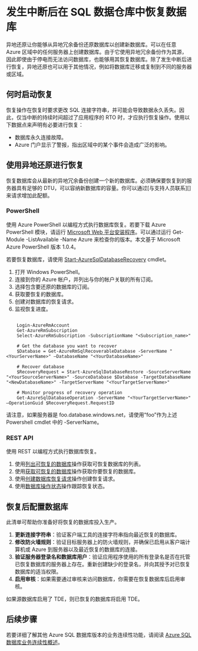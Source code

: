 <properties
   pageTitle="发生中断后在 SQL 数据仓库中恢复数据库 | Azure"
   description="发生中断后在 SQL 数据仓库中恢复数据库的步骤。"
   services="sql-data-warehouse"
   documentationCenter="NA"
   authors="sahaj08"
   manager="barbkess"
   editor=""/>

<tags
   ms.service="sql-data-warehouse"
   ms.date="03/09/2016"
   wacn.date="04/11/2016"/>

# 发生中断后在 SQL 数据仓库中恢复数据库

异地还原让你能够从异地冗余备份还原数据库以创建新数据库。可以在任意 Azure 区域中的任何服务器上创建数据库。由于它使用异地冗余备份作为其源，因此即使由于停电而无法访问数据库，也能够用其恢复数据库。除了发生中断后进行恢复，异地还原也可以用于其他情况，例如将数据库迁移或复制到不同的服务器或区域。


## 何时启动恢复
恢复操作在恢复时要求更改 SQL 连接字符串，并可能会导致数据永久丢失。因此，仅当中断的持续时间超过了应用程序的 RTO 时，才应执行恢复操作。使用以下数据点来声明有必要进行恢复：

- 数据库永久连接故障。
- Azure 门户显示了警报，指出区域中的某个事件会造成广泛的影响。


## 使用异地还原进行恢复
恢复数据库会从最新的异地冗余备份创建一个新的数据库。必须确保要恢复到的服务器具有足够的 DTU，可以容纳新数据库的容量。你可以通过[与支持人员联系][]来请求增加此配额。


### PowerShell
使用 Azure PowerShell 以编程方式执行数据库恢复。若要下载 Azure PowerShell 模块，请运行 [Microsoft Web 平台安装程序](http://go.microsoft.com/fwlink/p/?linkid=320376&clcid=0x409)。可以通过运行 Get-Module -ListAvailable -Name Azure 来检查你的版本。本文基于 Microsoft Azure PowerShell 版本 1.0.4。

若要恢复数据库，请使用 [Start-AzureSqlDatabaseRecovery][] cmdlet。

1. 打开 Windows PowerShell。
2. 连接到你的 Azure 帐户，并列出与你的帐户关联的所有订阅。
3. 选择包含要还原的数据库的订阅。
4. 获取要恢复的数据库。
5. 创建对数据库的恢复请求。
6. 监视恢复进度。

```

    Login-AzureRmAccount
    Get-AzureRmSubscription
    Select-AzureRmSubscription -SubscriptionName "<Subscription_name>"
    
    # Get the database you want to recover
    $Database = Get-AzureRmSqlRecoverableDatabase -ServerName "<YourServerName>" –DatabaseName "<YourDatabaseName>"
    
    # Recover database
    $RecoveryRequest = Start-AzureSqlDatabaseRestore -SourceServerName "<YourSourceServerName>" -SourceDatabase $Database -TargetDatabaseName "<NewDatabaseName>" -TargetServerName "<YourTargetServerName>"
    
    # Monitor progress of recovery operation
    Get-AzureSqlDatabaseOperation -ServerName "<YourTargetServerName>" –OperationGuid $RecoveryRequest.RequestID

```

请注意，如果服务器是 foo.database.windows.net，请使用“foo”作为上述 Powershell cmdlet 中的 -ServerName。

### REST API
使用 REST 以编程方式执行数据库恢复。

1. 使用[列出可恢复的数据库][]操作获取可恢复数据库的列表。
2. 使用[获取可恢复的数据库][]操作获取你要恢复的数据库。
3. 使用[创建数据库恢复请求][]操作创建恢复请求。
4. 使用[数据库操作状态][]操作跟踪恢复状态。



## 恢复后配置数据库
此清单可帮助你准备好将恢复的数据库投入生产。

1. **更新连接字符串**：验证客户端工具的连接字符串指向最近恢复的数据库。
2. **修改防火墙规则**：验证目标服务器上的防火墙规则，并确保已启用从客户端计算机或 Azure 到服务器以及最近恢复的数据库的连接。
3. **验证服务器登录名和数据库用户**：验证应用程序使用的所有登录名是否在托管已恢复数据库的服务器上存在。重新创建缺少的登录名，并向其授予对已恢复数据库的适当权限。 
4. **启用审核**：如果需要通过审核来访问数据库，你需要在恢复数据库后启用审核。

如果源数据库启用了 TDE，则已恢复的数据库将启用 TDE。


## 后续步骤
若要详细了解其他 Azure SQL 数据库版本的业务连续性功能，请阅读 [Azure SQL 数据库业务连续性概述][]。


<!--Image references-->

<!--Article references-->
[Azure SQL 数据库业务连续性概述]: /documentation/articles/sql-database-business-continuity
[Finalize a recovered database]: /documentation/articles/sql-database-recovered-finalize

<!--MSDN references-->
[Start-AzureSqlDatabaseRecovery]: https://msdn.microsoft.com/zh-cn/library/azure/dn720224.aspx
[列出可恢复的数据库]: http://msdn.microsoft.com/zh-cn/library/azure/dn800984.aspx
[获取可恢复的数据库]: http://msdn.microsoft.com/zh-cn/library/azure/dn800985.aspx
[创建数据库恢复请求]: http://msdn.microsoft.com/zh-cn/library/azure/dn800986.aspx
[数据库操作状态]: http://msdn.microsoft.com/zh-cn/library/azure/dn720371.aspx

<!--Other Web references-->
[Azure 门户]: https://manage.windowsazure.cn/

<!---HONumber=Mooncake_0405_2016-->